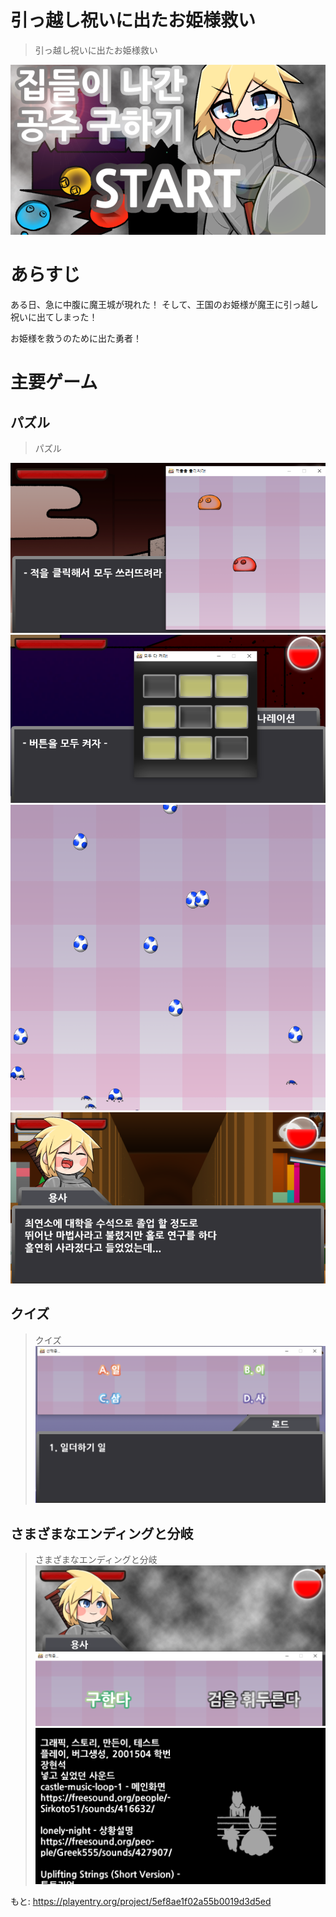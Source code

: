 # 引っ越し祝いに出たお姫様救い

> 引っ越し祝いに出たお姫様救い

![main](/screenshots/main.PNG)

# あらすじ

ある日、急に中腹に魔王城が現れた！
そして、王国のお姫様が魔王に引っ越し祝いに出てしまった！

お姫様を救うのために出た勇者！

# 主要ゲーム

## パズル

> パズル

![puzzle1](/screenshots/puzzle1.PNG)
![puzzle2](/screenshots/puzzle2.PNG)
![puzzle3](/screenshots/puzzle3.PNG)
![puzzle4](/screenshots/puzzle4.PNG)

## クイズ

> クイズ
![quiz](/screenshots/quiz.PNG)

## さまざまなエンディングと分岐

> さまざまなエンディングと分岐
![branch](/screenshots/branch.PNG)
![end](/screenshots/end.PNG)


もと: https://playentry.org/project/5ef8ae1f02a55b0019d3d5ed
